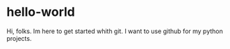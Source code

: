 # hello-world

Hi, folks. Im here to get started whith git. I want to use github for my python projects.
